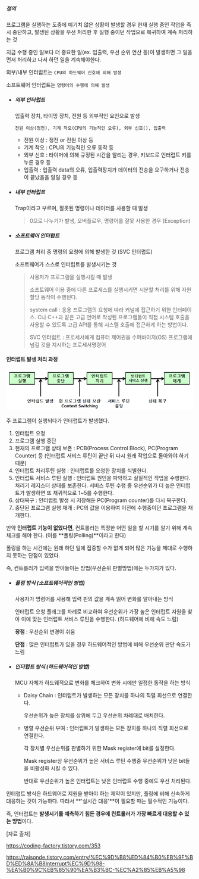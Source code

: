 

##### 정의

프로그램을 실행하는 도중에 예기치 않은 상황이 발생할 경우 현재 실행 중인 작업을 즉시 중단하고, 발생된 상황을 우선 처리한 후 실행 중이던 작업으로 복귀하여 계속 처리하는 것



지금 수행 중인 일보다 더 중요한 일(ex. 입출력, 우선 순위 연산 등)이 발생하면 그 일을 먼저 처리하고 나서 하던 일을 계속해야한다.



외부/내부 인터럽트는 `CPU의 하드웨어 신호에 의해 발생`

소프트웨어 인터럽트는 `명령어의 수행에 의해 발생`

- ##### 외부 인터럽트

  입출력 장치, 타이밍 장치, 전원 등 외부적인 요인으로 발생

  `전원 이상(정전), 기계 착오(CPU의 기능적인 오류), 외부 신호(), 입출력`

  - 전원 이상 : 정전 or 전원 이상 등
  - 기계 착오 : CPU의 기능적인 오류 동작 등
  - 외부 신호 : 타이머에 의해 규정된 시간을 알리는 경우, 키보드로 인터럽트 키를 누른 경우 등
  - 입출력 : 입출력 data의 오류, 입출력장치가 데이터의 전송을 요구하거나 전송이 끝났을을 알릴 경우 등

- ##### 내부 인터럽트

  Trap이라고 부르며, 잘못된 명령이나 데이터를 사용할 때 발생

  > 0으로 나누기가 발생, 오버플로우, 명령어를 잘못 사용한 경우 (Exception)

- ##### 소프트웨어 인터럽트

  프로그램 처리 중 명령의 요청에 의해 발생한 것 (SVC 인터럽트)

  소프트웨어가 스스로 인터럽트를 발생시키는 것

  > 사용자가 프로그램을 실행시킬 때 발생
  >
  > 소프트웨어 이용 중에 다른 프로세스를 실행시키면 시분할 처리를 위해 자원 할당 동작이 수행된다.
  >
  > 
  >
  > system call :  응용 프로그램의 요청에 따라 커널에 접근하기 위한 인터페이스. C나 C++과 같은 고급 언어로 작성된 프로그램들이 직접 시스템 호출을 사용할 수 있도록 고급 API를 통해 시스템 호출에 접근하게 하는 방법이다.
  >
  > SVC 인터럽트 : 프로세서에게 컴퓨터 제어권을 수퍼바이저(OS) 프로그램에 넘길 것을 지시하는 프로세서명령어



#### 인터럽트 발생 처리 과정

![os-3](..\md-image\os-4.png)

주 프로그램이 실행되다가 인터럽트가 발생했다.

1. 인터럽트 요청
2. 프로그램 실행 중단
3. 현재의 프로그램 상태 보존 : PCB(Process Control Block), PC(Program Counter) 등 (인터럽트 서비스 루틴이 끝난 뒤 다시 원래 작업으로 돌아와야 하기 때문)
4. 인터럽트 처리루틴 실행 : 인터럽트를 요청한 장치를 식별한다.
5. 인터럽트 서비스 루틴 실행 : 인터럽트 원인을 파악하고 실질적인 작업을 수행한다. 처리기 레지스터 상태를 보존한다. 서비스 루틴 수행 중 우선순위가 더 높은 인터럽트가 발생하면 또 재귀적으로 1~5를 수행한다.
6. 상태복구 : 인터럽트 발생 시 저장해둔 PC(Program counter)를 다시 복구한다.
7. 중단된 프로그램 실행 재개 : PC의 값을 이용하여 이전에 수행중이던 프로그램을 재개한다.



만약 **인터럽트 기능이 없었다면**, 컨트롤러는 특정한 어떤 일을 할 시기를 알기 위해 계속 체크를 해야 한다. (이를 **폴링(Polling)**이라고 한다)

폴링을 하는 시간에는 원래 하던 일에 집중할 수가 없게 되어 많은 기능을 제대로 수행하지 못하는 단점이 있었다.



즉, 컨트롤러가 입력을 받아들이는 방법(우선순위 판별방법)에는 두가지가 있다.

- ##### 폴링 방식 (소프트웨어적인 방법)

  사용자가 명령어를 사용해 입력 핀의 값을 계속 읽어 변화를 알아내는 방식

  인터럽트 요청 플래그를 차례로 비교하여 우선순위가 가장 높은 인터럽트 자원을 찾아 이에 맞는 인터럽트 서비스 루틴을 수행한다. (하드웨어에 비해 속도 느림)

  **장점** : 우선순위 변경이 쉬움

  **단점** : 많은 인터럽트가 있을 경우 하드웨어적인 방법에 비해 우선순위 판단 속도가 느림



- ##### 인터럽트 방식 (하드웨어적인 방법)

  MCU 자체가 하드웨적으로 변화를 체크하여 변화 시에만 일정한 동작을 하는 방식

  <!-- MCU (=마이크로 컨트롤러) : 마이크로 프로세서(CPU) + 입출력 모듈을 하나의 칩으로 만들어 놓은 것 -->

  - Daisy Chain : 인터럽트가 발생하는 모든 장치를 하나의 직렬 회선으로 연결한다.

    우선순위가 높은 장치를 상위에 두고 우선순위 차례대로 배치한다.

    

  - 병렬 우선순위 부여 : 인터럽트가 발생하는 모든 장치를 하나의 직렬 회선으로 연결한다.

    각 장치별 우선순위를 판별하기 위한 Mask register에 bit를 설정한다.

    Mask register상 우선순위가 높은 서비스 루틴 수행중 우선순위가 낮은 bit들을 비활성화 시킬 수 있다.

    반대로 우선순위가 높은 인터럽트는 낮은 인터럽트 수행 중에도 우선 처리된다.



인터럽트 방식은 하드웨어로 지원을 받아야 하는 제약이 있지만, 폴링에 비해 신속하게 대응하는 것이 가능하다. 따라서 **'실시간 대응'**이 필요할 때는 필수적인 기능이다.



즉, 인터럽트는 **발생시기를 예측하기 힘든 경우에 컨트롤러가 가장 빠르게 대응할 수 있는 방법**이다.



[자료 출처]

https://coding-factory.tistory.com/353

https://raisonde.tistory.com/entry/%EC%9D%B8%ED%84%B0%EB%9F%BD%ED%8A%B8Interrupt%EC%9D%98-%EA%B0%9C%EB%85%90%EA%B3%BC-%EC%A2%85%EB%A5%98